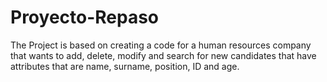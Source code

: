 # Proyecto-Repaso
The Project is based on creating a code for a human resources company that wants to add, delete, modify and search for new candidates that have attributes that are name, surname, position, ID and age. 
